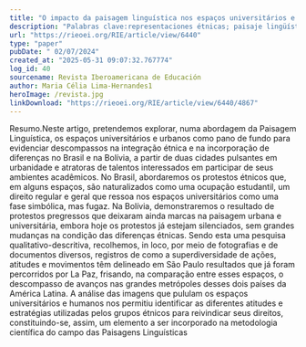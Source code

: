 ```yaml
---
title: "O impacto da paisagem linguística nos espaços universitários e urbanos no Brasil e na Bolívia"
description: "Palabras clave:representaciones étnicas; paisaje lingüístico; espacio urbano-universitario; desajuste en América Latina."
url: "https://rieoei.org/RIE/article/view/6440"
type: "paper"
pubDate: " 02/07/2024"
created_at: "2025-05-31 09:07:32.767774"
log_id: 40
sourcename: Revista Iberoamericana de Educación
author: Maria Célia Lima-Hernandes1
heroImage: /revista.jpg
linkDownload: "https://rieoei.org/RIE/article/view/6440/4867"
---
```


Resumo.Neste artigo, pretendemos explorar, numa abordagem da Paisagem Linguística, os espaços universitários e urbanos como pano de fundo para evidenciar descompassos na integração étnica e na incorporação de diferenças no Brasil e na Bolívia, a partir de duas cidades pulsantes em urbanidade e atratoras de talentos interessados em participar de seus ambientes acadêmicos. No Brasil, abordaremos os protestos étnicos que, em alguns espaços, são naturalizados como uma ocupação estudantil, um direito regular e geral que ressoa nos espaços universitários como uma fase simbólica, mas fugaz. Na Bolívia, demonstraremos o resultado de protestos pregressos que deixaram ainda marcas na paisagem urbana e universitária, embora hoje os protestos já estejam silenciados, sem grandes mudanças na condição das diferenças étnicas. Sendo esta uma pesquisa qualitativo-descritiva, recolhemos, in loco, por meio de fotografias e de documentos diversos, registros de como a superdiversidade de ações, atitudes e movimentos têm delineado em São Paulo resultados que já foram percorridos por La Paz, frisando, na comparação entre esses espaços, o descompasso de avanços nas grandes metrópoles desses dois países da América Latina. A análise das imagens que pululam os espaços universitários e humanos nos permitiu identificar as diferentes atitudes e estratégias utilizadas pelos grupos étnicos para reivindicar seus direitos, constituindo-se, assim, um elemento a ser incorporado na metodologia científica do campo das Paisagens Linguísticas

